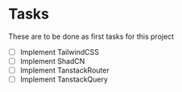 # Tasks

These are to be done as first tasks for this project

- [ ] Implement TailwindCSS
- [ ] Implement ShadCN
- [ ] Implement TanstackRouter
- [ ] Implement TanstackQuery
